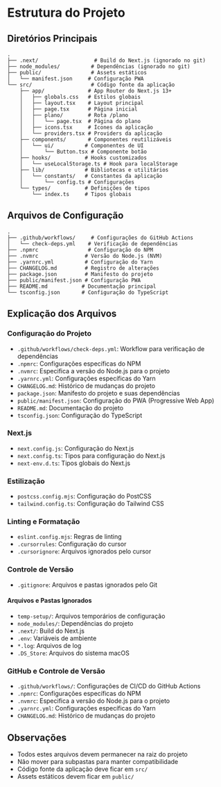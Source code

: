 # Estrutura do Projeto

## Diretórios Principais

```plaintext
.
├── .next/                  # Build do Next.js (ignorado no git)
├── node_modules/          # Dependências (ignorado no git)
├── public/                # Assets estáticos
│   └── manifest.json     # Configuração PWA
└── src/                   # Código fonte da aplicação
    ├── app/              # App Router do Next.js 13+
    │   ├── globals.css   # Estilos globais
    │   ├── layout.tsx    # Layout principal
    │   ├── page.tsx      # Página inicial
    │   ├── plano/        # Rota /plano
    │   │   └── page.tsx  # Página do plano
    │   ├── icons.tsx     # Ícones da aplicação
    │   └── providers.tsx # Providers da aplicação
    ├── components/       # Componentes reutilizáveis
    │   └── ui/          # Componentes de UI
    │       └── Button.tsx # Componente botão
    ├── hooks/           # Hooks customizados
    │   └── useLocalStorage.ts # Hook para localStorage
    ├── lib/             # Bibliotecas e utilitários
    │   └── constants/   # Constantes da aplicação
    │       └── config.ts # Configurações
    └── types/           # Definições de tipos
        └── index.ts     # Tipos globais
```

## Arquivos de Configuração

```plaintext
.
├── .github/workflows/     # Configurações do GitHub Actions
│   └── check-deps.yml    # Verificação de dependências
├── .npmrc                # Configuração do NPM
├── .nvmrc               # Versão do Node.js (NVM)
├── .yarnrc.yml          # Configuração do Yarn
├── CHANGELOG.md         # Registro de alterações
├── package.json         # Manifesto do projeto
├── public/manifest.json # Configuração PWA
├── README.md           # Documentação principal
└── tsconfig.json       # Configuração do TypeScript
```

## Explicação dos Arquivos

### Configuração do Projeto

- `.github/workflows/check-deps.yml`: Workflow para verificação de dependências
- `.npmrc`: Configurações específicas do NPM
- `.nvmrc`: Especifica a versão do Node.js para o projeto
- `.yarnrc.yml`: Configurações específicas do Yarn
- `CHANGELOG.md`: Histórico de mudanças do projeto
- `package.json`: Manifesto do projeto e suas dependências
- `public/manifest.json`: Configuração do PWA (Progressive Web App)
- `README.md`: Documentação do projeto
- `tsconfig.json`: Configuração do TypeScript

### Next.js

- `next.config.js`: Configuração do Next.js
- `next.config.ts`: Tipos para configuração do Next.js
- `next-env.d.ts`: Tipos globais do Next.js

### Estilização

- `postcss.config.mjs`: Configuração do PostCSS
- `tailwind.config.ts`: Configuração do Tailwind CSS

### Linting e Formatação

- `eslint.config.mjs`: Regras de linting
- `.cursorrules`: Configuração do cursor
- `.cursorignore`: Arquivos ignorados pelo cursor

### Controle de Versão

- `.gitignore`: Arquivos e pastas ignorados pelo Git

#### Arquivos e Pastas Ignorados

- `temp-setup/`: Arquivos temporários de configuração
- `node_modules/`: Dependências do projeto
- `.next/`: Build do Next.js
- `.env`: Variáveis de ambiente
- `*.log`: Arquivos de log
- `.DS_Store`: Arquivos do sistema macOS

### GitHub e Controle de Versão

- `.github/workflows/`: Configurações de CI/CD do GitHub Actions
- `.npmrc`: Configurações específicas do NPM
- `.nvmrc`: Especifica a versão do Node.js para o projeto
- `.yarnrc.yml`: Configurações específicas do Yarn
- `CHANGELOG.md`: Histórico de mudanças do projeto

## Observações

- Todos estes arquivos devem permanecer na raiz do projeto
- Não mover para subpastas para manter compatibilidade
- Código fonte da aplicação deve ficar em `src/`
- Assets estáticos devem ficar em `public/`
